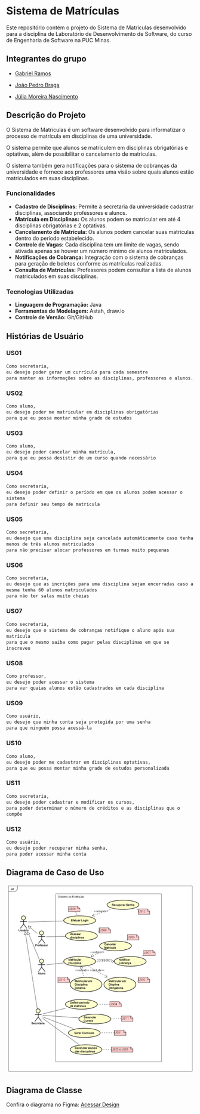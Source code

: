 # Sistema de Matrículas
Este repositório contém o projeto do Sistema de Matrículas desenvolvido para a disciplina de Laboratório de Desenvolvimento de Software, do curso de Engenharia de Software na PUC Minas.

## Integrantes do grupo
* [Gabriel Ramos](https://github.com/gramos22)

* [João Pedro Braga](https://github.com/joaopedro-braga)

* [Júlia Moreira Nascimento](https://github.com/JulyaMoreyra)

## Descrição do Projeto
O Sistema de Matrículas é um software desenvolvido para informatizar o processo de matrícula em disciplinas de uma universidade. 

O sistema permite que alunos se matriculem em disciplinas obrigatórias e optativas, além de possibilitar o cancelamento de matrículas.

O sistema também gera notificações para o sistema de cobranças da universidade e fornece aos professores uma visão sobre quais alunos estão matriculados em suas disciplinas.

### Funcionalidades
* **Cadastro de Disciplinas:** Permite à secretaria da universidade cadastrar disciplinas, associando professores e alunos.
* **Matrícula em Disciplinas:** Os alunos podem se matricular em até 4 disciplinas obrigatórias e 2 optativas.
* **Cancelamento de Matrícula:** Os alunos podem cancelar suas matrículas dentro do período estabelecido.
* **Controle de Vagas:** Cada disciplina tem um limite de vagas, sendo ativada apenas se houver um número mínimo de alunos matriculados.
* **Notificações de Cobrança:** Integração com o sistema de cobranças para geração de boletos conforme as matrículas realizadas.
* **Consulta de Matrículas:** Professores podem consultar a lista de alunos matriculados em suas disciplinas.

### Tecnologias Utilizadas
* **Linguagem de Programação:** Java
* **Ferramentas de Modelagem:** Astah, draw.io
* **Controle de Versão:** Git/GitHub

## Histórias de Usuário

### US01
```
Como secretaria,
eu desejo poder gerar um currículo para cada semestre
para manter as informações sobre as disciplinas, professores e alunos.
```

### US02
```
Como aluno,
eu desejo poder me matricular em disciplinas obrigatórias
para que eu possa montar minha grade de estudos
```

### US03
```
Como aluno,
eu desejo poder cancelar minha matrícula,
para que eu possa desistir de um curso quando necessário 
```

### US04
```
Como secretaria,
eu desejo poder definir o período em que os alunos podem acessar o sistema
para definir seu tempo de matricula
```

### US05
```
Como secretaria,
eu desejo que uma disciplina seja cancelada automáticamente caso tenha menos de três alunos matriculados
para não precisar alocar professores em turmas muito pequenas
```

### US06
```
Como secretaria,
eu desejo que as incrições para uma disciplina sejam encerradas caso a mesma tenha 60 alunos matriculados
para não ter salas muito cheias
```

### US07
```
Como secretaria,
eu desejo que o sistema de cobranças notifique o aluno após sua matrícula
para que o mesmo saiba como pagar pelas disciplinas em que se inscreveu
```

### US08
```
Como professor,
eu desejo poder acessar o sistema
para ver quaias alunos estão cadastrados em cada disciplina
```

### US09
```
Como usuário,
eu desejo que minha conta seja protegida por uma senha
para que ninguém possa acessá-la
```

### US10
```
Como aluno, 
eu desejo poder me cadastrar em disciplinas optativas, 
para que eu possa montar minha grade de estudos personalizada
```

### US11
```
Como secretaria, 
eu desejo poder cadastrar e modificar os cursos, 
para poder determinar o número de créditos e as disciplinas que o compõe 
```

### US12
```
Como usuário, 
eu desejo poder recuperar minha senha, 
para poder acessar minha conta
```

## Diagrama de Caso de Uso

![Diagrama de Caso de Uso](docs/UseCaseDiagram.png)

## Diagrama de Classe 

Confira o diagrama no Figma: [Acessar Design]([https://www.figma.com/file/XXXXXX/Seu-Design](https://www.figma.com/board/Th7yAG7cy99eHgFXyXoaOa/Class-Diagram---Enrollment-System?node-id=0-1&t=nfERT34drKPhAzjv-0))
